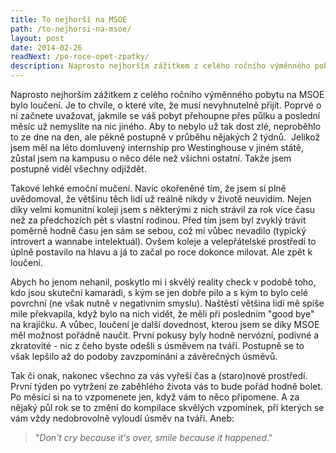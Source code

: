 ```yaml
---
title: To nejhorší na MSOE
path: /to-nejhorsi-na-msoe/
layout: post
date: 2014-02-26
readNext: /po-roce-opet-zpatky/
description: Naprosto nejhorším zážitkem z celého ročního výměnného pobytu na MSOE bylo loučení. Je to chvíle, o které víte, že musí nevyhnutelně přijít. Poprvé o ní začnete uvažovat, jakmile se váš pobyt přehoupne přes půlku a poslední měsíc už nemyslíte na nic jiného.
---
```


Naprosto nejhorším zážitkem z celého ročního výměnného pobytu na MSOE bylo loučení. Je to chvíle, o které víte, že musí nevyhnutelně přijít. Poprvé o ní začnete uvažovat, jakmile se váš pobyt přehoupne přes půlku a poslední měsíc už nemyslíte na nic jiného. Aby to nebylo už tak dost zlé, neproběhlo to ze dne na den, ale pěkně postupně v průběhu nějakých 2 týdnů.  Jelikož jsem měl na léto domluvený internship pro Westinghouse v jiném státě, zůstal jsem na kampusu o něco déle než všichni ostatní. Takže jsem postupně viděl všechny odjíždět.

Takové lehké emoční mučení. Navíc okořeněné tím, že jsem si plně uvědomoval, že většinu těch lidí už reálně nikdy v životě neuvidím. Nejen díky velmi komunitní koleji jsem s některými z nich strávil za rok více času než za předchozích pět s vlastní rodinou. Před tím jsem byl zvyklý trávit poměrně hodně času jen sám se sebou, což mi vůbec nevadilo (typický introvert a wannabe intelektuál). Ovšem koleje a velepřátelské prostředí to úplně postavilo na hlavu a já to začal po roce dokonce milovat. Ale zpět k loučení.

Abych ho jenom nehanil, poskytlo mi i skvělý reality check v podobě toho, kdo jsou skuteční kamarádi, s kým se jen dobře pilo a s kým to bylo celé povrchní (ne však nutně v negativním smyslu). Naštěstí většina lidí mě spíše mile překvapila, když bylo na nich vidět, že měli při posledním "good bye" na krajíčku. A vůbec, loučení je další dovednost, kterou jsem se díky MSOE měl možnost pořádně naučit. První pokusy byly hodně nervózní, podivné a zkratovité - nic z čeho byste odešli s úsměvem na tváři. Postupně se to však lepšilo až do podoby zavzpomínání a závěrečných úsměvů.

Tak či onak, nakonec všechno za vás vyřeší čas a (staro)nové prostředí. První týden po vytržení ze zaběhlého života vás to bude pořád hodně bolet. Po měsíci si na to vzpomenete jen, když vám to něco připomene. A za nějaký půl rok se to změní do kompilace skvělých vzpomínek, při kterých se vám vždy nedobrovolně vyloudí úsměv na tváři. Aneb: 

> "_Don't cry because it's over, smile because it happened_."

